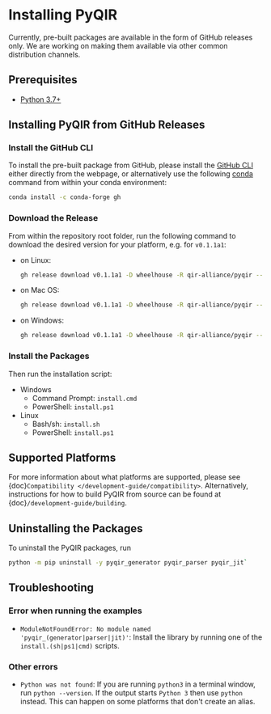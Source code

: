 # Installing PyQIR

Currently, pre-built packages are available in the form of GitHub releases only.
We are working on making them available via other common distribution channels.

## Prerequisites

- [Python 3.7+](https://www.python.org)

## Installing PyQIR from GitHub Releases

### Install the GitHub CLI

To install the pre-built package from GitHub, please install the [GitHub
CLI](https://cli.github.com/) either directly from the webpage, or alternatively
use the following [conda](https://docs.conda.io/en/latest/) command from within
your conda environment:

```bash
conda install -c conda-forge gh
```

### Download the Release

From within the repository root folder, run the following command to download
the desired version for your platform, e.g. for `v0.1.1a1`:

- on Linux:

  ```bash
  gh release download v0.1.1a1 -D wheelhouse -R qir-alliance/pyqir --pattern "*-manylinux*_x86_64.whl"
  ```

- on Mac OS:

  ```bash
  gh release download v0.1.1a1 -D wheelhouse -R qir-alliance/pyqir --pattern "*-macosx_*_x86_64.whl"
  ```

- on Windows:

  ```bash
  gh release download v0.1.1a1 -D wheelhouse -R qir-alliance/pyqir --pattern "*-win_amd64.whl"
  ```

### Install the Packages

Then run the installation script:

- Windows
  - Command Prompt: `install.cmd`
  - PowerShell: `install.ps1`
- Linux
  - Bash/sh: `install.sh`
  - PowerShell: `install.ps1`

## Supported Platforms

For more information about what platforms are supported, please see
{doc}`Compatibility </development-guide/compatibility>`. Alternatively, instructions for how to build
PyQIR from source can be found at {doc}`/development-guide/building`.

## Uninstalling the Packages

To uninstall the PyQIR packages, run

```bash
python -m pip uninstall -y pyqir_generator pyqir_parser pyqir_jit`
```

## Troubleshooting

### Error when running the examples

- `ModuleNotFoundError: No module named 'pyqir_(generator|parser|jit)'`: Install
  the library by running one of the `install.(sh|ps1|cmd)` scripts.

### Other errors

- `Python was not found`: If you are running `python3` in a terminal window, run
  `python --version`. If the output starts `Python 3` then use `python` instead.
  This can happen on some platforms that don't create an alias.
